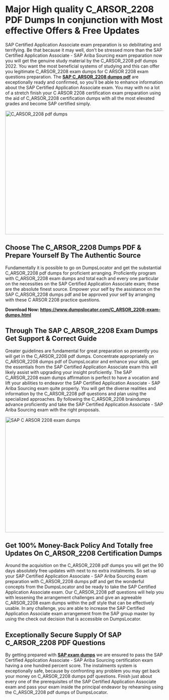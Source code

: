 <h1><strong>Major High quality C_ARSOR_2208 PDF Dumps In conjunction with Most effective Offers &amp; Free Updates</strong></h1>
<p>SAP Certified Application Associate exam preparation is so debilitating and terrifying. Be that because it may well, don't be stressed more than the SAP Certified Application Associate - SAP Ariba Sourcing exam preparation now you will get the genuine study material by the C_ARSOR_2208 pdf dumps 2022. You want the most beneficial systems of studying and this can offer you legitimate C_ARSOR_2208 exam dumps for C ARSOR 2208 exam questions preparation. The <strong><a href="https://www.dumpslocator.com/C_ARSOR_2208-exam-dumps.html">SAP C_ARSOR_2208 dumps pdf</a></strong> are exceptionally ready and confirmed, so you'll be able to enhance information about the SAP Certified Application Associate exam. You may with no a lot of a stretch finish your C ARSOR 2208 certification exam preparation using the aid of C_ARSOR_2208 certification dumps with all the most elevated grades and become SAP certified simply.</p>
<p><img src="https://i.ibb.co/SKhFh8d/Pastel-Purple-Computer-UI-Class-Syllabus-Education-Presentation.png" alt="C_ARSOR_2208 pdf dumps" width="700" height="393" /></p>
<h2><strong>Choose The C_ARSOR_2208 Dumps PDF &amp; Prepare Yourself By The Authentic Source</strong></h2>
<p>Fundamentally it is possible to go on DumpsLocator and get the substantial C_ARSOR_2208 pdf dumps for proficient arranging. Proficiently program with C_ARSOR_2208 exam dumps and total each and every one particular on the necessities on the SAP Certified Application Associate exam; these are the absolute finest source. Empower your self by the assistance on the SAP C_ARSOR_2208 dumps pdf and be approved your self by arranging with these C ARSOR 2208 practice questions.</p>
<p><strong>Download Now: <a href="https://www.dumpslocator.com/C_ARSOR_2208-exam-dumps.html">https://www.dumpslocator.com/C_ARSOR_2208-exam-dumps.html</a></strong></p>
<h2><strong>Through The SAP C_ARSOR_2208 Exam Dumps Get Support &amp; Correct Guide</strong></h2>
<p>Greater guidelines are fundamental for great preparation so presently you will get in the C_ARSOR_2208 pdf dumps. Concentrate appropriately on C_ARSOR_2208 dumps pdf of DumpsLocator and enhance your skills, get the essentials from the SAP Certified Application Associate exam this will likely assist with upgrading your insight proficiently. The SAP C_ARSOR_2208 exam dumps affirmation is perfect to have a vocation and lift your abilities to endeavor the SAP Certified Application Associate - SAP Ariba Sourcing exam quite properly. You will get the diverse realities and information by the C_ARSOR_2208 pdf questions and plan using the specialized approaches. By following the C_ARSOR_2208 braindumps advance proficiently and take the SAP Certified Application Associate - SAP Ariba Sourcing exam with the right proposals.</p>
<p><a href="https://www.dumpslocator.com/C_ARSOR_2208-exam-dumps.html"><img src="https://i.ibb.co/NtZbgjG/Blue-and-White-Medical-Dental-Clinic-Facebook-Ad.png" alt="SAP C ARSOR 2208 exam dumps" width="700" height="367" /></a></p>
<h2><strong>Get 100% Money-Back Policy And Totally free Updates On C_ARSOR_2208 Certification Dumps</strong></h2>
<p>Around the acquisition on the C_ARSOR_2208 pdf dumps you will get the 90 days absolutely free updates with next to no extra instalments. So set up your SAP Certified Application Associate - SAP Ariba Sourcing exam preparation with C_ARSOR_2208 dumps pdf and get the wonderful concepts from the DumpsLocator and be ready to take the SAP Certified Application Associate exam. Our C_ARSOR_2208 pdf questions will help you with lessening the arrangement challenges and give an agreeable C_ARSOR_2208 exam dumps within the pdf style that can be effectively usable. In any challenge, you are able to increase the SAP Certified Application Associate exam arrangement from the SAP group master by using the check out decision that is accessible on DumpsLocator.</p>
<h2><strong>Exceptionally Secure Supply Of SAP C_ARSOR_2208 PDF Questions</strong></h2>
<p>By getting prepared with <strong><a href="https://www.dumpslocator.com/sap-exams.html">SAP exam dumps</a></strong> we are ensured to pass the SAP Certified Application Associate - SAP Ariba Sourcing certification exam having a one hundred percent score. The instalments system is exceptionally safe, because by confronting any problem you may get back your money on C_ARSOR_2208 dumps pdf questions. Finish just about every one of the prerequisites of the SAP Certified Application Associate exam and pass your exam inside the principal endeavor by rehearsing using the C_ARSOR_2208 pdf dumps of DumpsLocator.</p>
